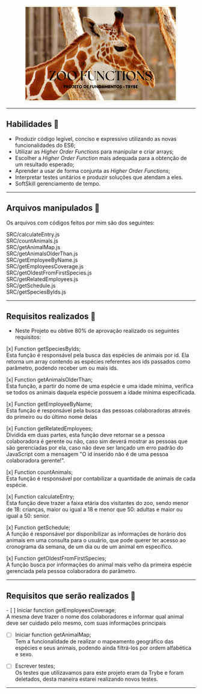 <p align="center">
<img src="https://github.com/amandaperch/project-trybe-zoo-functions/blob/main/img/Zoo%20Functions_readme.png"/>
</p>

---
## Habilidades 🐘

- Produzir código legível, conciso e expressivo utilizando as novas funcionalidades do ES6;
- Utilizar as _Higher Order Functions_ para manipular e criar arrays;
- Escolher a _Higher Order Function_ mais adequada para a obtenção de um resultado esperado;
- Aprender a usar de forma conjunta as _Higher Order Functions_;
- Interpretar testes unitários e produzir soluções que atendam a eles.
- SoftSkill gerenciamento de tempo.

---
## Arquivos manipulados 🐯

Os arquivos com códigos feitos por mim são dos seguintes:
<p>
  SRC/calculateEntry.js<br />
  SRC/countAnimals.js<br />
  SRC/getAnimalMap.js<br />
  SRC/getAnimalsOlderThan.js<br />
  SRC/getEmployeeByName.js<br />
  SRC/getEmployeesCoverage.js<br />
  SRC/getOldestFromFirstSpecies.js<br />
  SRC/getRelatedEmployees.js<br />
  SRC/getSchedule.js<br />
  SRC/getSpeciesByIds.js<br />
 </p>

---
## Requisitos realizados 🦒

- Neste Projeto eu obtive 80% de aprovação realizado os seguintes requisitos:
<p>  
  [x] Function getSpeciesByIds;<br />
      Esta função é responsável pela busca das espécies de animais por id. Ela retorna um array contendo as espécies referentes aos ids passados como parâmetro, podendo receber um ou mais ids.
      
  [x] Function getAnimalsOlderThan;<br />
      Esta função, a partir do nome de uma espécie e uma idade mínima, verifica se todos os animais daquela espécie possuem a idade mínima especificada.
      
  [x] Function getEmployeeByName;<br />
      Esta função é responsável pela busca das pessoas colaboradoras através do primeiro ou do último nome delas
      
  [x] Function getRelatedEmployees;<br />
      Dividida em duas partes, esta função deve retornar se a pessoa colaboradora é gerente ou não, caso sim deverá mostrar as pessoas que são gerenciadas por ela, caso não deve ser lançado um erro padrão do JavaScript com a mensagem "O id inserido não é de uma pessoa colaboradora gerente!".
      
  [x] Function countAnimals;<br />
      Esta função é responsável por contabilizar a quantidade de animais de cada espécie.
      
  [x] Function calculateEntry;<br />
      Esta função deve trazer a faixa etária dos visitantes do zoo, sendo menor de 18: crianças, maior ou igual a 18 e menor que 50: adultas e maior ou igual a 50: senior.
      
  [x] Function getSchedule;<br />
      A função é responsável por disponibilizar as informações de horário dos animais em uma consulta para o usuário, que pode querer ter acesso ao cronograma da semana, de um dia ou de um animal em específico.
      
  [x] Function getOldestFromFirstSpecies;<br />
      A função busca por informações do animal mais velho da primeira espécie gerenciada pela pessoa colaboradora do parâmetro.
 </p>

---
## Requisitos que serão realizados 🦛

<p>
- [ ] Iniciar function getEmployeesCoverage;<br />
        A mesma deve trazer o nome dos colaboradores e informar qual animal deve ser cuidado pelo mesmo, com suas informações principais

- [ ] Iniciar function getAnimalMap;<br />
        Tem a funcionalidade de realizar o mapeamento geográfico das espécies e seus animais, podendo ainda filtrá-los por ordem alfabética e sexo.
        
- [ ] Escrever testes;<br />
        Os testes que utilizavamos para este projeto eram da Trybe e foram deletados, desta maneira estarei realizando novos testes.
</p>

---
